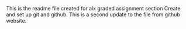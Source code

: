 This is the readme file created for alx graded assignment section Create and set up git and github. This is a second update to the file from github website.
